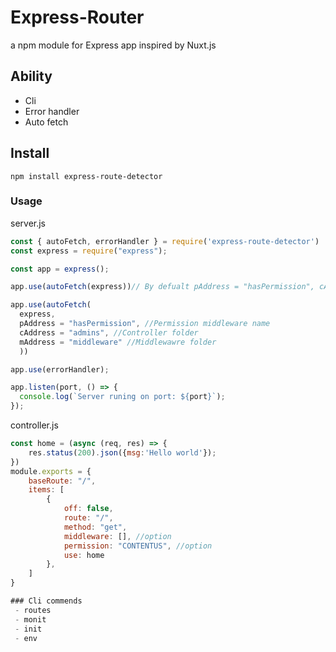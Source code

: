# Express-Router

a npm module for Express app inspired by Nuxt.js

## Ability
 - Cli
 - Error handler
 - Auto fetch

 ## Install
 ```shell
 npm install express-route-detector
```
### Usage 

server.js
```js
const { autoFetch, errorHandler } = require('express-route-detector')
const express = require("express");

const app = express();

app.use(autoFetch(express))// By defualt pAddress = "hasPermission", cAddress = "controller", mAddress = "middleware" 

app.use(autoFetch(
  express,
  pAddress = "hasPermission", //Permission middleware name
  cAddress = "admins", //Controller folder
  mAddress = "middleware" //Middlewawre folder
  ))

app.use(errorHandler);

app.listen(port, () => {
  console.log(`Server runing on port: ${port}`);
});

```


controller.js
```js
const home = (async (req, res) => {
    res.status(200).json({msg:'Hello world'});
})
module.exports = {
    baseRoute: "/",
    items: [
        {
            off: false,
            route: "/",
            method: "get",
            middleware: [], //option
            permission: "CONTENTUS", //option
            use: home
        },
    ]
}

### Cli commends
 - routes
 - monit
 - init
 - env
